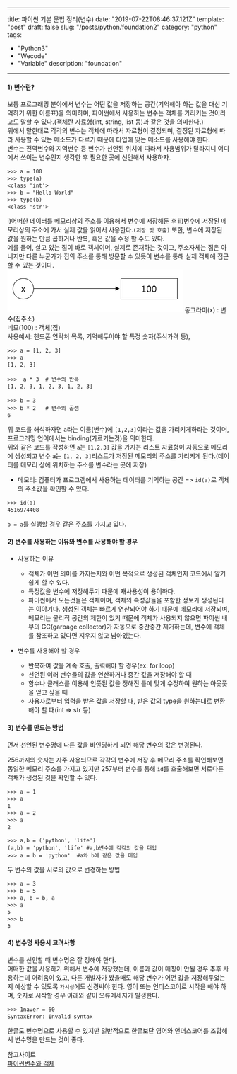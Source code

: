 ---
title: 파이썬 기본 문법 정리(변수)
date: "2019-07-22T08:46:37.121Z"
template: "post"
draft: false
slug: "/posts/python/foundation2"
category: "python"
tags:
  - "Python3"
  - "Wecode"
  - "Variable"
description: "foundation"

------

#### 1) 변수란?  
보통 프로그래밍 분야에서 변수는 어떤 값을 저장하는 공간(기억해야 하는 값을 대신 기억하기 위한 이름표)을 의미하며, 파이썬에서 사용하는 변수는 객체를 가리키는 것이라고도 말할 수 있다.(객체란 자료형(int, string, list 등)과 같은 것을 의미한다.)  
위에서 말한대로 각각의 변수는 객체에 따라서 자료형이 결정되며, 결정된 자료형에 따라 사용할 수 있는 메소드가 다르기 때문에 타입에 맞는 메소드를 사용해야 한다.  
변수는 전역변수와 지역변수 등 변수가 선언된 위치에 따라서 사용범위가 달라지니 어디에서 쓰이는 변수인지 생각한 후 필요한 곳에 선언해서 사용하자.

```
>>> a = 100
>>> type(a)
<class 'int'>
>>> b = "Hello World"
>>> type(b)
<class 'str'>
```

i)어떠한 데이터를 메모리상의 주소를 이용해서 변수에 저장해둔 후 ii)변수에 저장된 메모리상의 주소에 가서 실제 값을 읽어서 사용한다.`(저장 및 호출)` 또한, 변수에 저장된 값을 원하는 만큼 곱하거나 반복, 혹은 값을 수정 할 수도 있다.  
예를 들어, 살고 있는 집이 바로 객체이며, 실제로 존재하는 것이고, 주소자체는 집은 아니지만 다른 누군가가 집의 주소를 통해 방문할 수 있듯이 변수를 통해 실제 객체에 접근할 수 있는 것이다.
![이미지 예시](/media/02.06.png)
동그라미(x) : 변수(집주소)  
네모(100)  : 객체(집)  
사용예시: 핸드폰 연락처 목록, 기억해두어야 할 특정 숫자(주식가격 등),

```
>>> a = [1, 2, 3]
>>> a
[1, 2, 3]

>>>  a * 3  # 변수의 반복
[1, 2, 3, 1, 2, 3, 1, 2, 3]

>>> b = 3 
>>> b * 2   # 변수의 곱셈
6
````
위 코드를 해석하자면 `a`라는 이름(변수)에 `[1,2,3]`이라는 값을 가리키게하라는 것이며, 프로그래밍 언어에서는 binding(가르키는것)을 의미한다.  
위와 같은 코드를 작성하면 `a`는 `[1,2,3]` 값을 가지는 리스트 자료형이 자동으로 메모리에 생성되고 변수 a는 `[1, 2, 3]`리스트가 저장된 메모리의 주소를 가리키게 된다.(데이터를 메모리 상에 위치하는 주소를 변수라는 곳에 저장)
* 메모리: 컴퓨터가 프로그램에서 사용하는 데이터를 기억하는 공간 => `id(a)`로 객체의 주소값을 확인할 수 있다. 

```
>>> id(a)
4516974408
```

`b = a`를 실행할 경우 같은 주소를 가지고 있다.  

#### 2) 변수를 사용하는 이유와 변수를 사용해야 할 경우
* 사용하는 이유
  * 객체가 어떤 의미를 가지는지와 어떤 목적으로 생성된 객체인지 코드에서 알기 쉽게 할 수 있다.
  * 특정값을 변수에 저장해두기 때문에 재사용성이 용이하다.
  * 파이썬에서 모든것들은 객체이며, 객체의 속성값들을 포함한 정보가 생성된다는 이야기다. 생성된 객체는 빠르게 연산되어야 하기 때문에 메모리에 저장되며, 메모리는 물리적 공간의 제한이 있기 때문에 객체가 사용되지 않으면 파이썬 내부의 GC(garbage collector)가 자동으로 중간중간 제거하는데, 변수에 객체를 참조하고 있다면 지우지 않고 남아있는다.  

* 변수를 사용해야 할 경우
  * 반복하여 값을 계속 호출, 출력해야 할 경우(ex: for loop)
  * 선언된 여러 변수들의 값을 연산하거나 중간 값을 저장해야 할 때
  * 함수나 클래스를 이용해 인풋된 값을 정해진 틀에 맞게 수정하여 원하는 아웃풋을 얻고 싶을 때
  * 사용자로부터 입력을 받은 값을 저장할 때, 받은 값의 type을 원하는대로 변환해야 할 때(int => str 등)

#### 3) 변수를 만드는 방법  
먼저 선언된 변수명에 다른 값을 바인딩하게 되면 해당 변수의 값은 변경된다.  

256까지의 숫자는 자주 사용되므로 각각의 변수에 저장 후 메모리 주소를 확인해보면 동일한 메모리 주소를 가지고 있지만 257부터 변수를 통해 `id`를 호출해보면 서로다른 객채가 생성된 것을 확인할 수 있다.

```
>>> a = 1
>>> a
1
>>> a = 2
>>> a
2
```  
```
>>> a,b = ('python', 'life') 
(a,b) = 'python', 'life' #a,b변수에 각각의 값을 대입
>>> a = b = 'python'  #a와 b에 같은 값을 대입
```  

두 변수의 값을 서로의 값으로 변경하는 방법
```
>>> a = 3
>>> b = 5
>>> a, b = b, a
>>> a
5
>>> b
3
```

#### 4) 변수명 사용시 고려사항    
변수를 선언할 때 변수명은 잘 정해야 한다.   
어떠한 값을 사용하기 위해서 변수에 저장했는데, 이름과 값이 매칭이 안될 경우 추후 사용하는데 어려움이 있고, 다른 개발자가 봤을때도 해당 변수가 어떤 값을 저장해두었는지 예상할 수 있도록 `가시성`에도 신경써야 한다. 영어 또는 언더스코어로 시작을 해야 하며, 숫자로 시작할 경우 아래와 같이 오류메세지가 발생한다.   
```
>>> 1naver = 60
SyntaxError: Invalid syntax
```
한글도 변수명으로 사용할 수 있지만 일반적으로 한글보단 영어와 언더스코어를 조합해서 변수명을 만드는 것이 좋다.  

참고사이트   
[파이썬변수와 객체](https://wikidocs.net/2836)